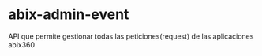 # abix-admin-event
API que permite gestionar todas las peticiones(request) de las aplicaciones abix360